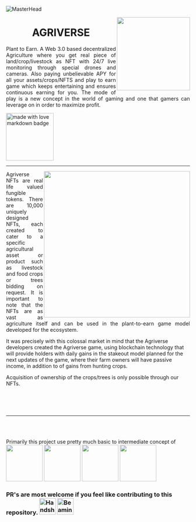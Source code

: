 ![MasterHead](https://theagriverse.com/img/island3-mobile.png)


<img  height=200  src="https://encrypted-tbn0.gstatic.com/images?q=tbn:ANd9GcSyYK2VpwDUl3cuokcPshpM6huUGec0tPoj4g&usqp=CAU" align="right" />

<h1 align="center" > AGRIVERSE </h1>
<p align="justify" width="100">   Plant to Earn. A Web 3.0 based decentralized Agriculture where you get real piece of land/crop/livestock as NFT with 24/7 live monitoring through special drones and cameras. Also paying unbelievable APY for all your assets/crops/NFTS and play to earn game which keeps entertaining and ensures continuous earning for you. The mode of play is a new concept in the world of gaming and one that gamers can leverage on in order to maximize profit.  </p>

<img src="https://forthebadge.com/images/badges/built-with-love.svg" width="130" alt="made with love  markdown badge" >
<br/>
<hr/>

<p align="justify">
  <img align="right" width=400 height=400 src="https://user-images.githubusercontent.com/74038190/212741999-016fddbd-617a-4448-8042-0ecf907aea25.gif"/>
  Agriverse NFTs are real life valued fungible tokens. There are 10,000 uniquely designed NFTs, each created to cater to a specific agricultural asset or product such as livestock and food crops or trees bidding on request. It is important to note that the NFTs are as vast as agriculture itself and can be used in the plant-to-earn game model developed for the ecosystem.

It was precisely with this colossal market in mind that the Agriverse developers created the Agriverse game, using blockchain technology that will provide holders with daily gains in the stakeout model planned for the next updates of the game, where their farm owners will have passive income, in addition to of gains from hunting crops.

Acquisition of ownership of the crops/trees is only possible through our NFTs.
  </p>
 
 <br/>
 <br/>
 <br/>

 <hr/>
 
 <br/>
 <br/>
 
 <p> Primarily this project use pretty much basic to intermediate concept of
  <br/>
 <img src="https://user-images.githubusercontent.com/74038190/212257454-16e3712e-945a-4ca2-b238-408ad0bf87e6.gif" width="100">
 <img src="https://user-images.githubusercontent.com/74038190/212257467-871d32b7-e401-42e8-a166-fcfd7baa4c6b.gif" width="100">
 <img src="https://user-images.githubusercontent.com/74038190/212280805-9bcb336b-8c55-46a8-abf8-ff286ab55472.gif" width="100">
 <img src="https://user-images.githubusercontent.com/74038190/212281775-b468df30-4edc-4bf8-a4ee-f52e1aaddc86.gif" width="100">
   </p>
   
   <h3> PR's are most welcome if you feel like contributing to this repository.
  <img src="https://raw.githubusercontent.com/Tarikul-Islam-Anik/Animated-Fluent-Emojis/master/Emojis/Hand%20gestures/Handshake.png" alt="Handshake" width="45" height="45" />
  <img src="https://raw.githubusercontent.com/Tarikul-Islam-Anik/Animated-Fluent-Emojis/master/Emojis/Smilies/Beaming%20Face%20with%20Smiling%20Eyes.png" alt="Beaming Face with Smiling Eyes" width="45" height="45" />
